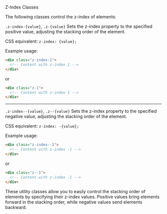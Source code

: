 Z-Index Classes

The following classes control the z-index of elements:

`.z-index-{value}`, `.z-{value}`
Sets the z-index property to the specified positive value, adjusting the stacking order of the element.

CSS equivalent: `z-index: {value};`

Example usage:
```html
<div class="z-index-1">
  <!-- Content with z-index 1 -->
</div>
```
or
```html
<div class="z-1">
  <!-- Content with z-index 1 -->
</div>
```

---

`.z-index--{value}`, `.z--{value}`
Sets the z-index property to the specified negative value, adjusting the stacking order of the element.

CSS equivalent: `z-index: -{value};`

Example usage:
```html
<div class="z-index--1">
  <!-- Content with z-index -1 -->
</div>
```
or
```html
<div class="z--1">
  <!-- Content with z-index -1 -->
</div>
```

These utility classes allow you to easily control the stacking order of elements by specifying their z-index values. Positive values bring elements forward in the stacking order, while negative values send elements backward.

